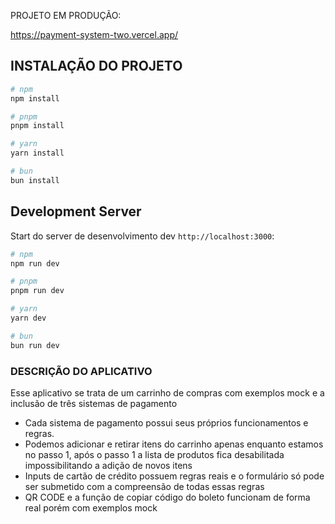 PROJETO EM PRODUÇÃO:

https://payment-system-two.vercel.app/

## INSTALAÇÃO DO PROJETO

```bash
# npm
npm install

# pnpm
pnpm install

# yarn
yarn install

# bun
bun install
```

## Development Server

Start do server de desenvolvimento dev `http://localhost:3000`:

```bash
# npm
npm run dev

# pnpm
pnpm run dev

# yarn
yarn dev

# bun
bun run dev
```
###  DESCRIÇÃO DO APLICATIVO

Esse aplicativo se trata de um carrinho de compras com exemplos mock e a inclusão de três sistemas de pagamento
- Cada sistema de pagamento possui seus próprios funcionamentos e regras.
- Podemos adicionar e retirar itens do carrinho apenas enquanto estamos no passo 1, após o passo 1 a lista de produtos fica desabilitada impossibilitando a adição de novos itens
- Inputs de cartão de crédito possuem regras reais e o formulário só pode ser submetido com a compreensão de todas essas regras
- QR CODE e a função de copiar código do boleto funcionam de forma real porém com exemplos mock


